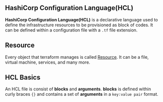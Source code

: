 ## HashiCorp Configuration Language(HCL)

**HashiCorp Configuration Language(HCL)** is a declarative language used to define the infrastructure resources to be provisioned as block of codes. It can be defined within a configuration file with a ```.tf``` file extension.

## Resource

Every object that terraform manages is called [Resource](https://developer.hashicorp.com/terraform/language/resources). It can be a file, virtual machine, services, and many more.

## HCL Basics

An HCL file is consist of **blocks** and **arguments**. **blocks** is defined within curly braces ```{}``` and contains a set of **arguments** in a ```key:value pair``` format.



